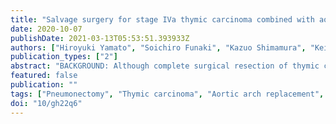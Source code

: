 ```yaml
---
title: "Salvage surgery for stage IVa thymic carcinoma combined with aortic arch resection - case report."
date: 2020-10-07
publishDate: 2021-03-13T05:53:51.393933Z
authors: ["Hiroyuki Yamato", "Soichiro Funaki", "Kazuo Shimamura", "Keiwa Kin", "Toru Kuratani", "Yoshiki Sawa", "Yasushi Shintani"]
publication_types: ["2"]
abstract: "BACKGROUND: Although complete surgical resection of thymic carcinoma is a prognostic factor, extended surgery combined with a major blood vessel procedure remains  controversial because of the increased risk of mortality. We report a case of Stage  IVa thymic carcinoma successfully resected with a pneumonectomy along with aortic  arch replacement after chemotherapy. CASE PRESENTATION: A 45-year-old male was  diagnosed with thymic carcinoma invasion to the aortic arch and left pulmonary  artery. Malignant pericardial effusion was also noted, though disappeared after  chemotherapy, thus surgical options were considered. A radical resection procedure  including left pneumonectomy, aortic arch replacement with total rerouting of the  supra-arch vessels, and right pulmonary artery plication was performed. The  postoperative course was uneventful and the patient has been disease-free for  3 years. CONCLUSION: Extended salvage surgery might be a valuable option for  advanced thymic carcinoma."
featured: false
publication: ""
tags: ["Pneumonectomy", "Thymic carcinoma", "Aortic arch replacement", "Salvage surgery"]
doi: "10/gh22q6"
---
```


